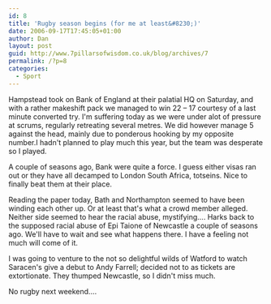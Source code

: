 ```yaml
---
id: 8
title: 'Rugby season begins (for me at least&#8230;)'
date: 2006-09-17T17:45:05+01:00
author: Dan
layout: post
guid: http://www.7pillarsofwisdom.co.uk/blog/archives/7
permalink: /?p=8
categories:
  - Sport
---
```

Hampstead took on Bank of England at their palatial HQ on Saturday, and with a rather makeshift pack we managed to win 22 &#8211; 17 courtesy of a last minute converted try. I'm suffering today as we were under alot of pressure at scrums, regularly retreating several metres. We did however manage 5 against the head, mainly due to ponderous hooking by my opposite number.I hadn't planned to play much this year, but the team was desperate so I played.

A couple of seasons ago, Bank were quite a force. I guess either visas ran out or they have all decamped to London South Africa, totseins. Nice to finally beat them at their place.

Reading the paper today, Bath and Northampton seemed to have been winding each other up. Or at least that's what a crowd member alleged. Neither side seemed to hear the racial abuse, mystifying&#8230;. Harks back to the supposed racial abuse of Epi Taione of Newcastle a couple of seasons ago. We'll have to wait and see what happens there. I have a feeling not much will come of it.

I was going to venture to the not so delightful wilds of Watford to watch Saracen's give a debut to Andy Farrell; decided not to as tickets are extortionate. They thumped Newcastle, so I didn't miss much.

No rugby next weekend&#8230;.